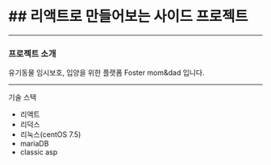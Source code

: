 # ## 리액트로 만들어보는 사이드 프로젝트



---

### 프로젝트 소개

유기동물 임시보호, 입양을 위한 플랫폼 Foster mom&dad 입니다.

---

기술 스택

* 리액트
* 리덕스
* 리눅스(centOS 7.5)
* mariaDB
* classic asp

